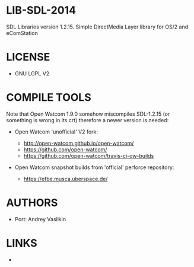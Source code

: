 LIB-SDL-2014
============

SDL Libraries version 1.2.15. Simple DirectMedia Layer library for OS/2 and eComStation 

LICENSE
===============
* GNU LGPL V2

COMPILE TOOLS
===============
Note that Open Watcom 1.9.0 somehow miscompiles SDL-1.2.15 (or
something is wrong in its crt) therefore a newer version is needed:

* Open Watcom 'unofficial' V2 fork:
  - http://open-watcom.github.io/open-watcom/
  - https://github.com/open-watcom/
  - https://github.com/open-watcom/travis-ci-ow-builds

* Open Watcom snapshot builds from 'official' perforce repository:
  - https://efbe.musca.uberspace.de/

AUTHORS
===============
 * Port: Andrey Vasilkin

LINKS
===============
* 
